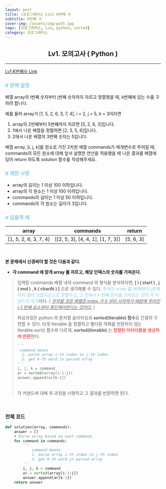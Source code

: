 ```yaml
---
layout: post
title: (프로그래머스 Lv1) K번째 수
subtitle: K번째 수
cover-img: /assets/img/path.jpg
tags: [프로그래머스, Lv1, python, sorted]
category: 프로그래머스
---
```


<center>
  <h2>
    Lv1. 모의고사 ( Python )
  </h2>
</center>


------

[Lv1 K번째수 Link](https://programmers.co.kr/learn/courses/30/lessons/42748)

### <span style="color:skyblue"># 문제 설명</span>

배열 array의 i번째 숫자부터 j번째 숫자까지 자르고 정렬했을 때, k번째에 있는 수를 구하려 합니다.

예를 들어 array가 [1, 5, 2, 6, 3, 7, 4], i = 2, j = 5, k = 3이라면

1. array의 2번째부터 5번째까지 자르면 [5, 2, 6, 3]입니다.
2. 1에서 나온 배열을 정렬하면 [2, 3, 5, 6]입니다.
3. 2에서 나온 배열의 3번째 숫자는 5입니다.

배열 array, [i, j, k]를 원소로 가진 2차원 배열 commands가 매개변수로 주어질 때, commands의 모든 원소에 대해 앞서 설명한 연산을 적용했을 때 나온 결과를 배열에 담아 return 하도록 solution 함수를 작성해주세요.

### <span style="color:skyblue"># 제한 사항</span>

- array의 길이는 1 이상 100 이하입니다.
- array의 각 원소는 1 이상 100 이하입니다.
- commands의 길이는 1 이상 50 이하입니다.
- commands의 각 원소는 길이가 3입니다.

### <span style="color:skyblue"># 입출력 예</span>

| array                 | commands                          | return    |
| --------------------- | --------------------------------- | --------- |
| [1, 5, 2, 6, 3, 7, 4] | [[2, 5, 3], [4, 4, 1], [1, 7, 3]] | [5, 6, 3] |

<br>

 **본 문제에서 신경써야 할 것은 다음과 같다.**

- **각 command 에 맞게 array 를 자르고, 해당 인덱스의 숫자를 가져온다.**

>  입력된 commands 배열 내의 command 의 형식을 분석하자면, **[ i ( start ) , j ( end ) , k ( charAt ) ]** 으로 생각해볼 수 있다. <span style="color:skyblue">주어진 array 를 i번째부터 j번째까지 잘라 오름차순으로 정렬하고, 그 안에서 k 번째 문자를 가져오는 것이 각 커맨드의 목적</span>이다. ( <u>*주의할 것은 배열은 index 가 0 부터 시작하기 때문에 주어진 i-1 번째 요소부터 확인해야한다는 것이다.*</u> )
>
>  파싱과정은 python 의 문자열 슬라이싱과 **sorted(iterable) 함수**로 간결히 구현할 수 있다. 타겟 Iterable 을 정렬하고 별다른 객체를 반환하지 않는 Iterable.sort() 함수와 다르게,  **sorted(iterable)** 는 <span style="color:red">정렬된 이터러블을 생성하여 반환</span>한다. 
>
>  ```python
>  '''
>  	command means
>    1. parse array i-th index to j-th index
>    2. get k-th word in parsed array
>  ''' 
>  i, j, k = command
>  ar = sorted(array[i-1:j])
>  answer.append(ar[k-1])
>  ```
>  <br>
>  각 커맨드에 대해 위 과정을 시행하고 그 결과를 반환하면 된다.

<br>

### 전체 코드

```python
def solution(array, commands):
    answer = []
    # Parse array based on each command.
    for command in commands:
        '''
            command means
            1. parse array i-th index to j-th index
            2. get k-th word in parsed array
        ''' 
        i, j, k = command
        ar = sorted(array[i-1:j])
        answer.append(ar[k-1])
    return answer
```

